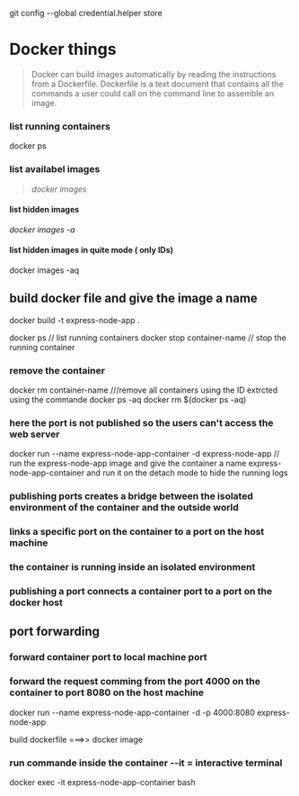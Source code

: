 git config --global credential.helper store

# Docker things


> Docker can build images automatically by reading the instructions from a Dockerfile.
Dockerfile is a text document that contains all the commands a user could call on the command line to assemble an image.

### list running containers
docker ps

### list availabel images
> _docker images_


#### list hidden images
_docker images -a_    



#### list hidden images in quite mode ( only IDs)
docker images -aq


## build docker file and give the image a name
docker build -t express-node-app .

docker ps // list running containers
docker stop container-name // stop the running container

### remove the container 
docker rm container-name 
///remove all containers using the ID extrcted using the commande docker ps -aq
docker rm $(docker ps -aq)

### here the port is not published so the users can't access the web server
docker run --name express-node-app-container -d express-node-app 
// run the express-node-app image and give the container a name express-node-app-container and run it on the detach mode to hide the running logs


###  publishing ports creates a bridge between the isolated environment of the container and the outside world
### links a specific port on the container to a port on the host machine
### the container is running inside an isolated environment
### publishing a port connects a container port to a port on the docker host

## port forwarding 
### forward container port to local machine port

### forward the request comming from the port 4000 on the container to port 8080 on the host machine   
docker run --name express-node-app-container -d -p 4000:8080 express-node-app

build dockerfile ===>> docker image

### run commande inside the container --it = interactive terminal

docker exec -it express-node-app-container bash

